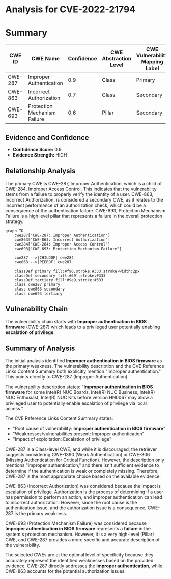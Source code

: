# Analysis for CVE-2022-21794

# Summary
| CWE ID | CWE Name | Confidence | CWE Abstraction Level | CWE Vulnerability Mapping Label | CWE-Vulnerability Mapping Notes |
|---|---|---|---|---|---|
| CWE-287 | Improper Authentication | 0.9 | Class | Primary | Allowed-with-Review |
| CWE-863 | Incorrect Authorization | 0.7 | Class | Secondary | Allowed-with-Review |
| CWE-693 | Protection Mechanism Failure | 0.6 | Pillar | Secondary | Discouraged |

## Evidence and Confidence

*   **Confidence Score:** 0.9
*   **Evidence Strength:** HIGH

## Relationship Analysis
The primary CWE is CWE-287, Improper Authentication, which is a child of CWE-284, Improper Access Control. This indicates that the vulnerability stems from a failure to properly verify the identity of a user. CWE-863, Incorrect Authorization, is considered a secondary CWE, as it relates to the incorrect performance of an authorization check, which could be a consequence of the authentication failure. CWE-693, Protection Mechanism Failure is a high level pillar that represents a failure in the overall protection strategy.

```mermaid
graph TD
    cwe287["CWE-287: Improper Authentication"]
    cwe863["CWE-863: Incorrect Authorization"]
    cwe284["CWE-284: Improper Access Control"]
    cwe693["CWE-693: Protection Mechanism Failure"]

    cwe287 -->|CHILDOF| cwe284
    cwe863 -->|PEEROF| cwe287

    classDef primary fill:#f96,stroke:#333,stroke-width:2px
    classDef secondary fill:#69f,stroke:#333
    classDef tertiary fill:#9e9,stroke:#333
    class cwe287 primary
    class cwe863 secondary
    class cwe693 tertiary
```

## Vulnerability Chain
The vulnerability chain starts with **Improper authentication in BIOS firmware** (CWE-287) which leads to a privileged user potentially enabling **escalation of privilege**.

## Summary of Analysis
The initial analysis identified **Improper authentication in BIOS firmware** as the primary weakness. The vulnerability description and the CVE Reference Links Content Summary both explicitly mention "Improper authentication." This points directly to CWE-287 (Improper Authentication).

The vulnerability description states: "**Improper authentication in BIOS firmware** for some Intel(R) NUC Boards, Intel(R) NUC Business, Intel(R) NUC Enthusiast, Intel(R) NUC Kits before version HN0067 may allow a privileged user to potentially enable escalation of privilege via local access."

The CVE Reference Links Content Summary states:
*   "Root cause of vulnerability: **Improper authentication in BIOS firmware**"
*   "Weaknesses/vulnerabilities present: Improper authentication"
*   "Impact of exploitation: Escalation of privilege"

CWE-287 is a Class-level CWE, and while it is discouraged, the retriever suggests considering CWE-1390 (Weak Authentication) or CWE-306 (Missing Authentication for Critical Function). However, the description only mentions "improper authentication," and there isn't sufficient evidence to determine if the authentication is weak or completely missing. Therefore, CWE-287 is the most appropriate choice based on the available evidence.

CWE-863 (Incorrect Authorization) was considered because the impact is escalation of privilege. Authorization is the process of determining if a user has permission to perform an action, and improper authentication can lead to incorrect authorization. However, since the root cause is the authentication issue, and the authorization issue is a consequence, CWE-287 is the primary weakness.

CWE-693 (Protection Mechanism Failure) was considered because **Improper authentication in BIOS firmware** represents a **failure** in the system's protection mechanism. However, it is a very high-level (Pillar) CWE, and CWE-287 provides a more specific and accurate description of the vulnerability.

The selected CWEs are at the optimal level of specificity because they accurately represent the identified weaknesses based on the provided evidence. CWE-287 directly addresses the **improper authentication**, while CWE-863 accounts for the potential authorization issues.